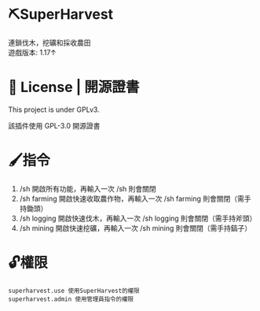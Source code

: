 # ⛏SuperHarvest
連鎖伐木，挖礦和採收農田<br>
遊戲版本: 1.17↑

# 📃 License | 開源證書
This project is under GPLv3.

該插件使用 GPL-3.0 開源證書
# 🖌指令
1. /sh 開啟所有功能，再輸入一次 /sh 則會關閉
2. /sh farming 開啟快速收取農作物，再輸入一次 /sh farming 則會關閉（需手持鋤頭）
3. /sh logging 開啟快速伐木，再輸入一次 /sh logging 則會關閉（需手持斧頭）
4. /sh mining 開啟快速挖礦，再輸入一次 /sh mining 則會關閉（需手持鎬子）

# 🔓權限
```
superharvest.use 使用SuperHarvest的權限
superharvest.admin 使用管理員指令的權限
```
